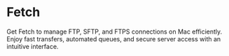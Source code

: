 # Fetch
Get Fetch to manage FTP, SFTP, and FTPS connections on Mac efficiently. Enjoy fast transfers, automated queues, and secure server access with an intuitive interface.
